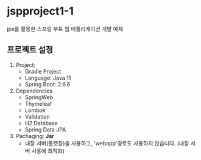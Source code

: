 # jspproject1-1
jps를 활용한 스프링 부트 웹 애플리케이션 개발 예제

## 프로젝트 설정
1. Project:
	- Gradle Project
	- Language: Java 11
	- Spring Boot: 2.6.6
2.  Dependencies
	- SpringWeb
	- Thymeleaf
	- Lombok
	- Validation
	- H2 Database
	- Spring Data JPA
3. Pachaging: **Jar**
	- 내장 서버(톰캣등)을 사용하고, 'webapp'경로도 사용하지 않습니다. (내장 서버 사용에 최적화)
